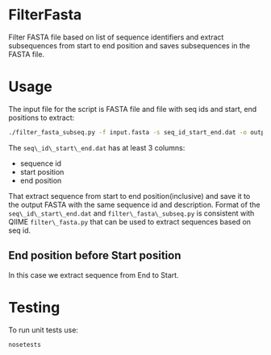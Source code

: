 # FilterFasta

Filter FASTA file based on list of sequence identifiers and extract subsequences from start to end position
and saves subsequences in the FASTA file.

# Usage

The input file for the script is FASTA file and file with seq ids and start, end positions to extract:
```bash
./filter_fasta_subseq.py -f input.fasta -s seq_id_start_end.dat -o output.fasta
```

The `seq\_id\_start\_end.dat` has at least 3 columns:
* sequence id
* start position
* end position

That extract sequence from start to end position(inclusive) and save it to the 
output FASTA with the same sequence id and description.
Format of the `seq\_id\_start\_end.dat` and `filter\_fasta\_subseq.py` is consistent with QIIME
`filter\_fasta.py` that can be used to extract sequences based on seq id.

## End position before Start position

In this case we extract sequence from End to Start.

# Testing

To run unit tests use:
```
nosetests
```

